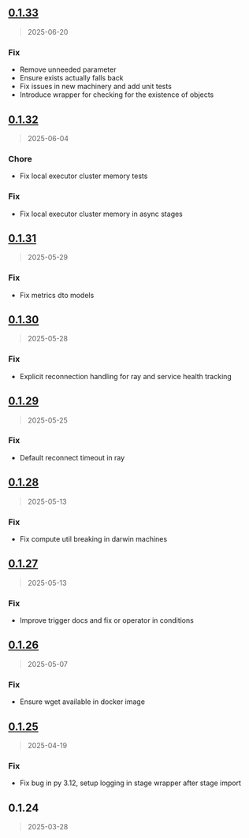 
<a name="0.1.33"></a>
## [0.1.33](https://gitlab.com/emergentmethods/flowdapt/compare/0.1.32...0.1.33)

> 2025-06-20

### Fix

* Remove unneeded parameter
* Ensure exists actually falls back
* Fix issues in new machinery and add unit tests
* Introduce  wrapper for checking for the existence of objects


<a name="0.1.32"></a>
## [0.1.32](https://gitlab.com/emergentmethods/flowdapt/compare/0.1.31...0.1.32)

> 2025-06-04

### Chore

* Fix local executor cluster memory tests

### Fix

* Fix local executor cluster memory in async stages


<a name="0.1.31"></a>
## [0.1.31](https://gitlab.com/emergentmethods/flowdapt/compare/0.1.30...0.1.31)

> 2025-05-29

### Fix

* Fix metrics dto models


<a name="0.1.30"></a>
## [0.1.30](https://gitlab.com/emergentmethods/flowdapt/compare/0.1.29...0.1.30)

> 2025-05-28

### Fix

* Explicit reconnection handling for ray and service health tracking


<a name="0.1.29"></a>
## [0.1.29](https://gitlab.com/emergentmethods/flowdapt/compare/0.1.28...0.1.29)

> 2025-05-25

### Fix

* Default reconnect timeout in ray


<a name="0.1.28"></a>
## [0.1.28](https://gitlab.com/emergentmethods/flowdapt/compare/0.1.27...0.1.28)

> 2025-05-13

### Fix

* Fix compute util breaking in darwin machines


<a name="0.1.27"></a>
## [0.1.27](https://gitlab.com/emergentmethods/flowdapt/compare/0.1.26...0.1.27)

> 2025-05-13

### Fix

* Improve trigger docs and fix or operator in conditions


<a name="0.1.26"></a>
## [0.1.26](https://gitlab.com/emergentmethods/flowdapt/compare/0.1.25...0.1.26)

> 2025-05-07

### Fix

* Ensure wget available in docker image


<a name="0.1.25"></a>
## [0.1.25](https://gitlab.com/emergentmethods/flowdapt/compare/0.1.24...0.1.25)

> 2025-04-19

### Fix

* Fix bug in py 3.12, setup logging in stage wrapper after stage import


<a name="0.1.24"></a>
## 0.1.24

> 2025-03-28

